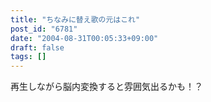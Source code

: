 ```yaml
---
title: "ちなみに替え歌の元はこれ"
post_id: "6781"
date: "2004-08-31T00:05:33+09:00"
draft: false
tags: []
---
```



再生しながら脳内変換すると雰囲気出るかも！？
